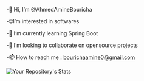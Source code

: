-👋 Hi, I’m @AhmedAmineBouricha

-🤓I’m interested in softwares

-🌱 I’m currently learning Spring Boot

-💞 I’m looking to collaborate on opensource projects

-📫 How to reach me : bourichaamine0@gmail.com




![Your Repository's Stats](https://github-readme-stats.vercel.app/api?username=ahmedamine12&show_icons=true)

